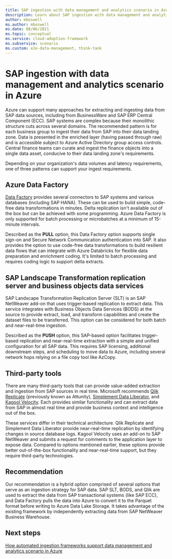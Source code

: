 ```yaml
---
title: SAP ingestion with data management and analytics scenario in Azure
description: Learn about SAP ingestion with data management and analytics scenario in Azure.
author: mboswell
ms.author: mboswell
ms.date: 08/06/2021
ms.topic: conceptual
ms.service: cloud-adoption-framework
ms.subservice: scenario
ms.custom: e2e-data-management, think-tank
---
```


# SAP ingestion with data management and analytics scenario in Azure

Azure can support many approaches for extracting and ingesting data from SAP data sources, including from BusinessWare and SAP ERP Central Component (ECC). SAP systems are complex because their monolithic structure cuts across several domains. The recommended pattern is for each business group to ingest their data from SAP into their data landing zone. Data is presented in the enriched layer (having passed through raw) and is accessible subject to Azure Active Directory group access controls. Central finance teams can curate and ingest the finance objects into a single data asset, conducive to their data landing zone's requirements.

Depending on your organization's data volumes and latency requirements, one of three patterns can support your ingest requirements.

## Azure Data Factory

[Data Factory](/azure/data-factory/connector-overview) provides several connectors to SAP systems and various databases (including SAP HANA). These can be used to build simple, code-free data transformations in minutes. Delta replication isn't available out of the box but can be achieved with some programming. Azure Data Factory is only supported for batch processing or microbatches at a minimum of 15-minute intervals.

Described as the **PULL** option, this Data Factory option supports single sign-on and Secure Network Communication authentication into SAP. It also provides the option to use code-free data transformations to build resilient data flows that can integrate with Azure Databricks for flexible data preparation and enrichment coding. It's limited to batch processing and requires coding logic to support delta extracts.

## SAP Landscape Transformation replication server and business objects data services

SAP Landscape Transformation Replication Server (SLT) is an SAP NetWeaver add-on that uses trigger-based replication to extract data. This service integrates with Business Objects Data Services (BODS) at the source to provide extract, load, and transform capabilities and create the dataset files to be transferred. This option can be considered for both batch and near-real-time ingestion.

Described as the **PUSH** option, this SAP-based option facilitates trigger-based replication and near-real-time extraction with a simple and unified configuration for all SAP data. This requires SAP licensing, additional downstream steps, and scheduling to move data to Azure, including several network hops relying on a file copy tool like AzCopy.

## Third-party tools

There are many third-party tools that can provide value-added extraction and ingestion from SAP sources in real time. Microsoft recommends [Qlik Replicate](https://www.qlik.com/us/products/technology/sap) (previously known as Attunity), [Simplement Data Liberator](https://www.simplement.us/), and [Kagool Velocity](https://www.kagool.com/). Each provides similar functionality and can extract data from SAP in almost real time and provide business context and intelligence out of the box.

These services differ in their technical architecture. Qlik Replicate and Simplement Data Liberator provide near-real-time replication by identifying changes in source database logs. Kagool Velocity uses an add-on to SAP NetWeaver and submits a request for comments to the application layer to expose data. Compared to options mentioned earlier, these options provide better out-of-the-box functionality and near-real-time support, but they require third-party technologies.

## Recommendation

Our recommendation is a hybrid option comprised of several options that serve as an ingestion strategy for SAP data. SAP SLT, BODS, and Qlik are used to extract the data from SAP transactional systems (like SAP ECC), and Data Factory pulls the data into Azure to convert it to the Parquet format before writing to Azure Data Lake Storage. It takes advantage of the existing framework by independently extracting data from SAP NetWeaver Business Warehouse.

## Next steps

[How automated ingestion frameworks support data management and analytics scenario in Azure](./automated-ingestion-pattern.md)
